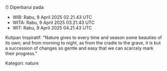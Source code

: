 ⏰ Diperbarui pada:
- WIB: Rabu, 9 April 2025 02.21.43 UTC
- WITA: Rabu, 9 April 2025 03.21.43 UTC
- WIT: Rabu, 9 April 2025 04.21.43 UTC

Kutipan Inspiratif:
"Nature gives to every time and season some beauties of its own; and from morning to night, as from the cradle to the grave, it is but a succession of changes so gentle and easy that we can scarcely mark their progress."


Kategori: nature

